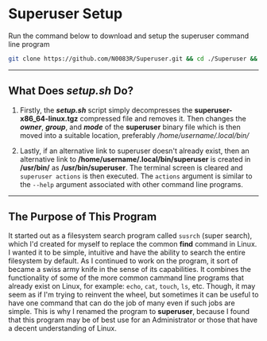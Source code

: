 # Superuser Setup

Run the command below to download and setup the superuser command line program

``` bash
git clone https://github.com/N0083R/Superuser.git && cd ./Superuser && bash ./setup.sh
```
<hr>

## What Does *setup.sh* Do?
1. Firstly, the ***setup.sh*** script simply decompresses the **superuser-x86_64-linux.tgz** compressed file and removes it. Then changes the ***owner***, ***group***, and ***mode*** of the **superuser** binary file which is then moved into a suitable location, preferably */home/username/.local/bin/*

2. Lastly, if an alternative link to superuser doesn't already exist, then an alternative link to **/home/username/.local/bin/superuser** is created in **/usr/bin/** as **/usr/bin/superuser**. The terminal screen is cleared and `superuser actions` is then executed. The `actions` argument is similar to the  `--help` argument associated with other command line programs.
<hr>

## The Purpose of This Program
It started out as a filesystem search program called `susrch` (super search), which I'd created for myself to replace the common **find** command in Linux. I wanted it to be simple, intuitive and have the ability to search the entire filesystem by default. As I continued to work on the program, it sort of became a swiss army knife in the sense of its capabilities. It combines the functionality of some of the more common cammand line programs that already exist on Linux, for example: `echo`, `cat`, `touch`, `ls`, etc. Though, it may seem as if I'm trying to reinvent the wheel, but sometimes it can be useful to have one command that can do the job of many even if such jobs are simple. This is why I renamed the program to **superuser**, because I found that this program may be of best use for an Administrator or those that have a decent understanding of Linux.
